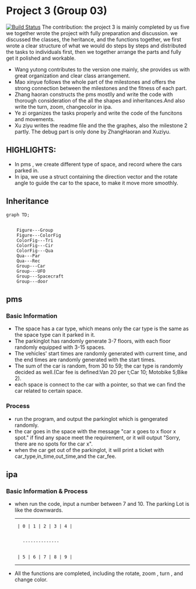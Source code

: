 # Project 3 (Group 03)
[![Build Status](https://focs.ji.sjtu.edu.cn:2222/api/badges/ENGR151-22/pgroup-03/status.svg)](https://focs.ji.sjtu.edu.cn:2222/ENGR151-22/pgroup-03)
The contribution: the project 3 is mainly completed by us five we together wrote the project with fully preparation and discussion. we discussed the classes, the heritance, and the functions together, we first wrote a clear structure of what we would do steps by steps and distributed the tasks to individuals first, then we together arrange the parts and fully get it polished and workable.
- Wang yutong contributes to the version one mainly, she provides us with great organization and clear class arrangement. 
- Mao xinyue follows the whole part of the milestones and offers the strong connection between the milestones and the fitness of each part.
- Zhang haoran constructs the pms mostlly and write the code with thorough consideration of the all the shapes and inheritances.And also write the turn, zoom, changecolor in ipa. 
- Ye zi organizes the tasks properly and write the code of the funcitons and movements. 
- Xu ziyu writes the readme file and the the graphes, also the milestone 2 partly.
The debug part is only done by ZhangHaoran and Xuziyu.
## HIGHLIGHTS:
- In pms , we create different type of space, and record where the cars parked in.
- In ipa, we use a struct containing the direction vector and the rotate angle to guide the car to the space, to make it move more smoothly. 
## Inheritance
```mermaid
graph TD;


    Figure---Group
    Figure---ColorFig
    ColorFig---Tri
    ColorFig---Cir
    ColorFig---Qua
    Qua---Par
    Qua---Rec
    Group---Car
    Group---UFO
    Group---Spacecraft
    Group---door
```

## pms
### Basic Information 
- The space has a car type, which means only the car type is the same as the space type can it parked in it.
- The parkinglot has randomly generate 3-7 floors, with each floor randomly equipped with 3-15 spaces.
- The vehicles' start times are randomly generated with current time, and the end times are randomly generated with the start times.
- The sum of the car is random, from 30 to 59; the car type is randomly decided as well.(Car fee is defined:Van 20 per t;Car 10; Motobike 5;Bike 2).
- each space is connect to the car with a pointer, so that we can find the car related to certain space.
### Process
- run the program, and output the parkinglot which is gengerated randomly.
- the car goes in the space with the message "car x goes to x floor x spot." if find any space meet the requirement, or it will output "Sorry, there are no spots for the car x".
- when the car get out of the parkinglot, it will print a ticket with car_type,in_time,out_time,and the car_fee.
## ipa
### Basic Information & Process
- when run the code, input a number between 7 and 10. The parking Lot is like the downwards.
   ________________________
       | 0 | 1 | 2 | 3 | 4 |
    

         --------------
    

       | 5 | 6 | 7 | 8 | 9 |
    ________________________
- All the functions are completed, including the rotate, zoom , turn , and change color.
  